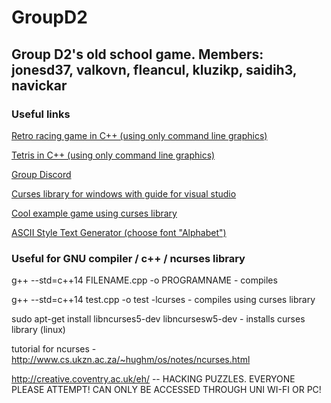 # GroupD2
## Group D2's old school game. Members: jonesd37, valkovn, fleancul, kluzikp, saidih3, navickar

### Useful links

[Retro racing game in C++ (using only command line graphics)](https://www.youtube.com/watch?v=KkMZI5Jbf18)

[Tetris in C++ (using only command line graphics)](https://www.youtube.com/watch?v=8OK8_tHeCIA&t=676s)

[Group Discord](https://discord.gg/xFTEtCm)

[Curses library for windows with guide for visual studio](https://jdonaldmccarthy.wordpress.com/2014/09/05/how-to-set-up-pdcurses-in-visual-studio-2013-c/)

[Cool example game using curses library](https://github.com/fundamelon/terminal-game-tutorial)

[ASCII Style Text Generator (choose font "Alphabet")](http://www.kammerl.de/ascii/AsciiSignature.php)


### Useful for GNU compiler / c++ / ncurses library

g++ --std=c++14 FILENAME.cpp -o PROGRAMNAME - compiles
  
g++ --std=c++14 test.cpp -o test -lcurses - compiles using curses library

sudo apt-get install libncurses5-dev libncursesw5-dev - installs curses library (linux)

tutorial for ncurses - http://www.cs.ukzn.ac.za/~hughm/os/notes/ncurses.html

http://creative.coventry.ac.uk/eh/ -- HACKING PUZZLES. EVERYONE PLEASE ATTEMPT! CAN ONLY BE ACCESSED THROUGH UNI WI-FI OR PC!
